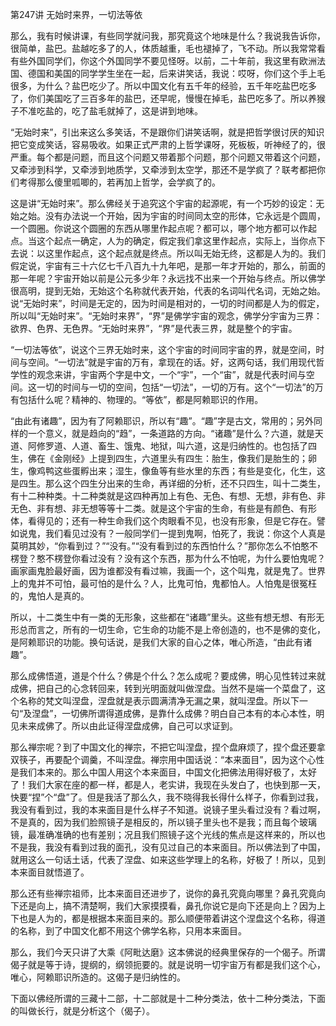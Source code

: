 第247讲 无始时来界，一切法等依

那么，我有时候讲课，有些同学就问我，那究竟这个地味是什么？我说我告诉你，很简单，盐巴。盐越吃多了的人，体质越重，毛也褪掉了，飞不动。所以我常常看有些外国同学们，你这个外国同学不要见怪呀。以前，二十年前，我这里有欧洲法国、德国和美国的同学学生坐在一起，后来讲笑话，我说：哎呀，你们这个手上毛很多，为什么？盐巴吃少了。所以中国文化有五千年的经验，五千年吃盐巴吃多了，你们美国吃了三百多年的盐巴，还早呢，慢慢在掉毛，盐巴吃多了。所以养猴子不准吃盐的，吃了盐毛就掉了，这是讲到地味。

“无始时来”，引出来这么多笑话，不是跟你们讲笑话啊，就是把哲学很讨厌的知识把它变成笑话，容易吸收。如果正式严肃的上哲学课呀，死板板，听神经了的，很严重。每个都是问题，而且这个问题又带着那个问题，那个问题又带着这个问题，又牵涉到科学，又牵涉到地质学，又牵涉到太空学，那还不是学疯了？联考都把你们考得那么傻里呱唧的，若再加上哲学，会学疯了的。

这是讲“无始时来”。那么佛经关于追究这个宇宙的起源呢，有一个巧妙的设定：无始之始。没有办法说一个开始，因为宇宙的时间同太空的形体，它永远是个圆周，一个圆圈。你说这个圆圈的东西从哪里作起点呢？都可以，哪个地方都可以作起点。当这个起点一确定，人为的确定，假定我们拿这里作起点，实际上，当你点下去说：以这里作起点，这个起点就是终点。所以叫无始无终，这都是人为的。我们假定说，宇宙有三十六亿七千八百九十九年吧，是那一年才开始的，那么，前面的那一年呢？宇宙开始以前是公元多少年？永远找不出来一个开始与终点。所以佛学很高明，提到无始，无始这个名称就代表开始，代表的名词叫代名词，无始之始。说“无始时来”，时间是无定的，因为时间是相对的，一切的时间都是人为的假定，所以叫“无始时来”。“无始时来界”，“界”是佛学宇宙的观念，佛学分宇宙为三界：欲界、色界、无色界。“无始时来界”，“界”是代表三界，就是整个的宇宙。

“一切法等依”，说这个三界无始时来，这个宇宙的时间同宇宙的界，就是空间，时间与空间。“一切法”就是宇宙的万有，拿现在的话。好，这两句话，我们用现代哲学性的观念来讲，宇宙两个字是中文，一个“宇”，一个“宙”，就是代表时间与空间。这一切的时间与一切的空间，包括“一切法”，一切的万有。这个“一切法”的万有包括什么呢？精神的、物理的。“等依”，都是阿赖耶识的作用。

“由此有诸趣”，因为有了阿赖耶识，所以有“趣”。“趣”字是古文，常用的；另外同样的一个意义，就是趋向的“趋”，一条道路的方向。“诸趣”是什么？六道，就是天道、阿修罗道、人道、畜生、饿鬼、地狱，叫六道，这是归纳性的。也包括了四生，佛在《金刚经》上提到四生，六道里头有四生：胎生，像我们是胎生的；卵生，像鸡鸭这些蛋孵出来；湿生，像鱼等有些水里的东西；有些是变化，化生，这是四生。那么这个四生分出来的生命，再详细的分析，还不只四生，叫十二类生，有十二种种类。十二种类就是这四种再加上有色、无色、有想、无想，非有色、非无色、非有想、非无想等等十二类。就是这个宇宙的生命，有些是有颜色、有形体，看得见的；还有一种生命我们这个肉眼看不见，也没有形象，但是它存在。譬如说鬼，我们看见过没有？一般同学们一提到鬼啊，怕死了，我说：你这个人真是莫明其妙，“你看到过？”“没有。”“没有看到过的东西怕什么？”那你怎么不怕憨不楞登？憨不楞登你看过没有？没有这个东西，那为什么不怕呢，为什么要怕鬼呢？画家画鬼脸最好画，因为谁都没有看过嘛，我画一个，这个叫鬼，就是鬼了。世界上的鬼并不可怕，最可怕的是什么？人，比鬼可怕，鬼都怕人。人怕鬼是很冤枉的，鬼怕人是真的。

所以，十二类生中有一类的无形象，这些都在“诸趣”里头。这些有想无想、有形无形总而言之，所有的一切生命，它生命的功能不是上帝创造的，也不是佛的变化，是阿赖耶识的功能。换句话说，是我们大家的自心之体，唯心所造，“由此有诸趣”。

那么成佛悟道，道是个什么？佛是个什么？怎么成呢？要成佛，明心见性转过来就成佛，把自己的心念转回来，转到光明面就叫做涅盘。当然不是端一个菜盘了，这个名称的梵文叫涅盘，涅盘就是表示圆满清净无漏之果，就叫涅盘。所以下一句“及涅盘”，一切佛所谓得道成佛，是靠什么成佛？明白自己本有的本心本性，明见未来成佛了。所以由此证得涅盘成佛，自己可以求证到。

那么禅宗呢？到了中国文化的禅宗，不把它叫涅盘，捏个盘麻烦了，捏个盘还要拿双筷子，再要配个调羹，不叫涅盘。禅宗用中国话说：“本来面目”，因为这个心性是我们本来的。那么中国人用这个本来面目，中国文化把佛法用得好极了，太好了！我们大家在座的都一样，都是人，老实讲，我现在头发白了，也快到那一天，快要“捏”个“盘”了。但是我活了那么久，我不晓得我长得什么样子，你看到过我，我没有看到过，我的本来面目是什么样子不知道。说镜子里头看过没有？看过啊，不是真的，因为我们脸照镜子是相反的，所以镜子里头也不是我；而且每个玻璃镜，最准确准确的也有差别；况且我们照镜子这个光线的焦点是这样来的，所以也不是我，我没有看到过我的面孔，没有见过自己的本来面目。所以佛法到了中国，就用这么一句话土话，代表了涅盘、如来这些学理上的名称，好极了！所以，见到本来面目就悟道了。

那么还有些禅宗祖师，比本来面目还进步了，说你的鼻孔究竟向哪里？鼻孔究竟向下还是向上，搞不清楚啊，我们大家摸摸看，鼻孔你说它是向下还是向上？因为上下也是人为的，都是根据本来面目来的。那么顺便带着讲这个涅盘这个名称，得道的名称，到了中国文化都不用这个佛学名称，只用本来面目。

那么，我们今天只讲了大乘《阿毗达磨》这本佛说的经典里保存的一个偈子。所谓偈子就是等于诗，提纲的，纲领扼要的。就是说明一切宇宙万有都是我们这个心，唯心，阿赖耶识所造的。这偈子是归纳性的。

下面以佛经所谓的三藏十二部，十二部就是十二种分类法，依十二种分类法，下面的叫做长行，就是分析这个（偈子）。


